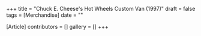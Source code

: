 +++
title = "Chuck E. Cheese's Hot Wheels Custom Van (1997)"
draft = false
tags = [Merchandise]
date = ""

[Article]
contributors = []
gallery = []
+++